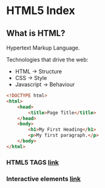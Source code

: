 # HTML5 Index

## What is HTML?

Hypertext Markup Language.  

Technologies that drive the web:  
- HTML -> Structure  
- CSS -> Style  
- Javascript -> Behaviour  

```html
<!DOCTYPE html>
<html>
    <head>
        <title>Page Title</title>
    </head>
    <body>
        <h1>My First Heading</h1>
        <p>My first paragraph.</p>
    </body>
</html>
```

### HTML5 TAGS [link](./tags.md)

### Interactive elements [link](./interactive-elements.md)